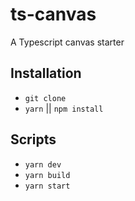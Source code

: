 # ts-canvas

A Typescript canvas starter

## Installation

-   `git clone`
-   `yarn` || `npm install`

## Scripts

-   `yarn dev`
-   `yarn build`
-   `yarn start`

